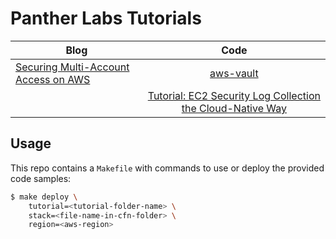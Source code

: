 # Panther Labs Tutorials

| Blog        | Code           
| ------------- |:-------------:|
| [Securing Multi-Account Access on AWS](https://medium.com/panther-labs/tutorial-securing-multi-account-access-on-aws-763c968bd4ce)      | [aws-vault](https://github.com/panther-labs/tutorials/tree/master/aws-vault) |
|| [Tutorial: EC2 Security Log Collection the Cloud-Native Way](https://medium.com/panther-labs/cloud-native-security-log-collection-d005cbc78665)      | [cloud-native-logging](https://github.com/panther-labs/tutorials/tree/master/cloud-native-logging) |   |   |

## Usage

This repo contains a `Makefile` with commands to use or deploy the provided code samples:

```bash
$ make deploy \
    tutorial=<tutorial-folder-name> \
    stack=<file-name-in-cfn-folder> \
    region=<aws-region>
```
